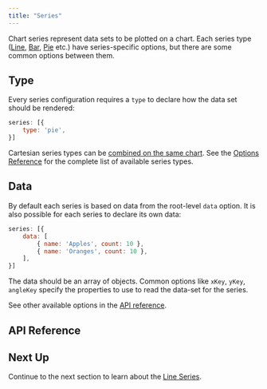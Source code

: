 ```yaml
---
title: "Series"
---
```


Chart series represent data sets to be plotted on a chart. Each series type
([Line](/charts-line-series/), [Bar](/charts-bar-series/), [Pie](/charts-pie-series/) etc.) have
series-specific options, but there are some common options between them.

## Type

Every series configuration requires a `type` to declare how the data set should be rendered:

```js
series: [{
    type: 'pie',
}]
```

Cartesian series types can be [combined on the same chart](/charts-combination-series/).
See the [Options Reference](/charts-api/) for the complete list of available series types.

## Data

By default each series is based on data from the root-level `data` option. It is also possible for
each series to declare its own data:

```js
series: [{
    data: [
        { name: 'Apples', count: 10 },
        { name: 'Oranges', count: 10 },
    ],
}]
```

The data should be an array of objects. Common options like `xKey`, `yKey`, `angleKey` specify
the properties to use to read the data-set for the series.

See other available options in the [API reference](#reference-AgBaseSeriesOptions-title).

## API Reference

<interface-documentation interfaceName='AgBaseSeriesOptions' overridesrc="charts-api/api.json" config='{ "showSnippets": false }'></interface-documentation>

## Next Up

Continue to the next section to learn about the [Line Series](/charts-line-series/).
